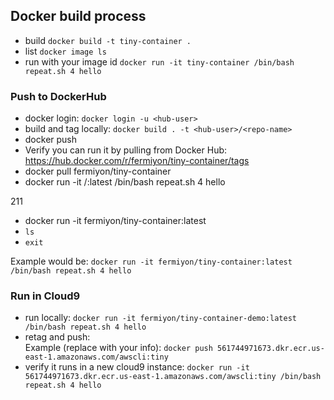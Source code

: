 ## Docker build process

* build `docker build -t tiny-container .`
* list `docker image ls`
* run with your image id `docker run -it tiny-container /bin/bash repeat.sh 4 hello`

### Push to DockerHub

* docker login: `docker login -u <hub-user>`
* build and tag locally: `docker build . -t <hub-user>/<repo-name>`
* docker push <repository-name>
* Verify you can run it by pulling from Docker Hub:  https://hub.docker.com/r/fermiyon/tiny-container/tags
* docker pull fermiyon/tiny-container
* docker run -it <hub-user>/<repo-name>:latest /bin/bash repeat.sh 4 hello

211
* docker run -it fermiyon/tiny-container:latest
* `ls`
* `exit`

Example would be:
`docker run -it fermiyon/tiny-container:latest /bin/bash repeat.sh 4 hello`

### Run in Cloud9

* run locally:  `docker run -it fermiyon/tiny-container-demo:latest /bin/bash repeat.sh 4 hello`
* retag and push:  
Example (replace with your info): `docker push 561744971673.dkr.ecr.us-east-1.amazonaws.com/awscli:tiny`
* verify it runs in a new cloud9 instance: `docker run -it 561744971673.dkr.ecr.us-east-1.amazonaws.com/awscli:tiny /bin/bash repeat.sh 4 hello`